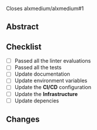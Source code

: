 Closes alxmedium/alxmedium#1

## Abstract

<!--
A clear and concise description of what you change.
-->

## Checklist

- [ ] Passed all the linter evaluations
- [ ] Passed all the tests
- [ ] Update documentation
- [ ] Update environment variables
- [ ] Update the **CI/CD** configuration
- [ ] Update the **Infrastructure**
- [ ] Update depencies

## Changes

<!--
List the made changes.
-->
